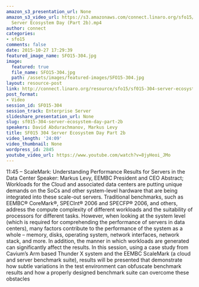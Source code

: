 ```yaml
---
amazon_s3_presentation_url: None
amazon_s3_video_url: https://s3.amazonaws.com/connect.linaro.org/sfo15/Videos/09-23-Wednesday/SF015-304
  Server Ecosystem Day (Part 2b).mp4
author: connect
categories:
- sfo15
comments: false
date: 2015-10-27 17:29:39
featured_image_name: SFO15-304.jpg
image:
  featured: true
  file_name: SFO15-304.jpg
  path: /assets/images/featured-images/SFO15-304.jpg
layout: resource-post
link: http://connect.linaro.org/resource/sfo15/sf015-304-server-ecosystem-day-part-2b/
post_format:
- Video
session_id: SFO15-304
session_track: Enterprise Server
slideshare_presentation_url: None
slug: sf015-304-server-ecosystem-day-part-2b
speakers: David Abdurachmanov, Markus Levy
title: SF015 304 Server Ecosystem Day Part 2b
video_length: '24:09'
video_thumbnail: None
wordpress_id: 2845
youtube_video_url: https://www.youtube.com/watch?v=8jyHeoi_JMo
---
```


11:45 – ScaleMark: Understanding Performance Results for Servers in the Data Center
Speaker: Markus Levy, EEMBC President and CEO
Abstract; Workloads for the Cloud and associated data centers are putting unique demands on the SoCs and other system-level hardware that are being integrated into these scale-out servers. Traditional benchmarks, such as EEMBC® CoreMark®, SPECInt® 2006 and SPECFP® 2006, and others, address the compute complexity of different workloads and the suitability of processors for different tasks. However, when looking at the system level (which is required for comprehending the performance of servers in data centers), many factors contribute to the performance of the system as a whole – memory, disks, operating system, network interfaces, network stack, and more. In addition, the manner in which workloads are generated can significantly affect the results. In this session, using a case study from Cavium’s Arm based Thunder X system and the EEMBC ScaleMark (a cloud and server benchmark suite), results will be presented that demonstrate how subtle variations in the test environment can obfuscate benchmark results and how a properly designed benchmark suite can overcome these obstacles